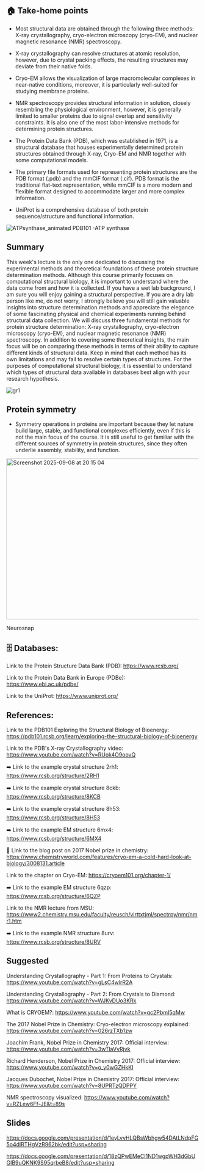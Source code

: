 ## 🏠 Take-home points

- Most structural data are obtained through the following three methods: X-ray crystallography, cryo-electron microscopy (cryo-EM), and nuclear magnetic resonance (NMR) spectroscopy.

- X-ray crystallography can resolve structures at atomic resolution, however, due to crystal packing effects, the resulting structures may deviate from their native folds. 

- Cryo-EM allows the visualization of large macromolecular complexes in near-native conditions, moreover, it is particularly well-suited for studying membrane proteins.

- NMR spectroscopy provides structural information in solution, closely resembling the physiological environment, however, it is generally limited to smaller proteins due to signal overlap and sensitivity constraints. It is also one of the most labor-intensive methods for determining protein structures.

- The Protein Data Bank (PDB), which was established in 1971, is a structural database that houses experimentally determined protein structures obtained through X-ray, Cryo-EM and NMR together with some computational models.

- The primary file formats used for representing protein structures are the PDB format (.pdb) and the mmCIF format (.cif). PDB format is the traditional flat-text representation, while mmCIF is a more modern and flexible format designed to accommodate larger and more complex information.

- UniProt is a comprehensive database of both protein sequence/structure and functional information.

![ATPsynthase_animated](https://github.com/user-attachments/assets/4561684b-dd12-4573-ad7c-5e788fd0ef8c) PDB101 -ATP synthase




## Summary

This week's lecture is the only one dedicated to discussing the experimental methods and theoretical foundations of these protein structure determination methods. Although this course primarily focuses on computational structural biology, it is important to understand where the data come from and how it is collected. If you have a wet lab background, I am sure you will enjoy gaining a structural perspective. If you are a dry lab person like me, do not worry, I strongly believe you will still gain valuable insights into structure determination methods and appreciate the elegance of some fascinating physical and chemical experiments running behind structural data collection. We will discuss three fundamental methods for protein structure determination: X-ray crystallography, cryo-electron microscopy (cryo-EM), and nuclear magnetic resonance (NMR) spectroscopy. In addition to covering some theoretical insights, the main focus will be on comparing these methods in terms of their ability to capture different kinds of structural data. Keep in mind that each method has its own limitations and may fail to resolve certain types of structures. For the purposes of computational structural biology, it is essential to understand which types of structural data available in databases best align with your research hypothesis.

![gr1](https://github.com/user-attachments/assets/85d61a08-4d15-4bbd-b808-5cab4dcb9349)

## Protein symmetry

- Symmetry operations in proteins are important because they let nature build large, stable, and functional complexes efficiently, even if this is not the main focus of the course. It is still useful to get familiar with the different sources of symmetry in protein structures, since they often underlie assembly, stability, and function.

<img width="590" height="422" alt="Screenshot 2025-09-08 at 20 15 04" src="https://github.com/user-attachments/assets/bb15661d-6f8a-4209-88df-f23aa381a80b" /> 

Neurosnap

## 🗄️ Databases: 
  
Link to the Protein Structure Data Bank (PDB): https://www.rcsb.org/

Link to the Protein Data Bank in Europe (PDBe): https://www.ebi.ac.uk/pdbe/

Link to the UniProt: https://www.uniprot.org/

## References: 

Link to the PDB101 Exploring the Structural Biology of Bioenergy: https://pdb101.rcsb.org/learn/exploring-the-structural-biology-of-bioenergy

Link to the PDB's X-ray Crystallography video: https://www.youtube.com/watch?v=RUok4O9oovQ

➡️ Link to the example crystal structure 2rh1: https://www.rcsb.org/structure/2RH1

➡️ Link to the example crystal structure 8ckb: https://www.rcsb.org/structure/8KCB

➡️ Link to the example crystal structure 8h53: https://www.rcsb.org/structure/8H53

➡️ Link to the example EM structure 6mx4: https://www.rcsb.org/structure/6MX4

🧊 Link to the blog post on 2017 Nobel prize in chemistry: https://www.chemistryworld.com/features/cryo-em-a-cold-hard-look-at-biology/3008131.article

Link to the chapter on Cryo-EM: https://cryoem101.org/chapter-1/

➡️ Link to the example EM structure 6qzp: https://www.rcsb.org/structure/6QZP

Link to the NMR lecture from MSU: https://www2.chemistry.msu.edu/faculty/reusch/virttxtjml/spectrpy/nmr/nmr1.htm

➡️ Link to the example NMR structure 8urv: https://www.rcsb.org/structure/8URV

## Suggested
Understanding Crystallography - Part 1: From Proteins to Crystals: https://www.youtube.com/watch?v=gLsC4wlrR2A

Understanding Crystallography - Part 2: From Crystals to Diamond: https://www.youtube.com/watch?v=WJKvDUo3KRk

What is CRYOEM?: https://www.youtube.com/watch?v=qc2PbmI5qMw

The 2017 Nobel Prize in Chemistry: Cryo-electron microscopy explained: https://www.youtube.com/watch?v=026rzTXb1zw

Joachim Frank, Nobel Prize in Chemistry 2017: Official interview: https://www.youtube.com/watch?v=3wTlaVvRjvk

Richard Henderson, Nobel Prize in Chemistry 2017: Official interview: https://www.youtube.com/watch?v=o_y0wGZHkKI

Jacques Dubochet, Nobel Prize in Chemistry 2017: Official interview: https://www.youtube.com/watch?v=8UPRTzQDPPY

NMR spectroscopy visualized: https://www.youtube.com/watch?v=RZLew6Ff-JE&t=89s

## Slides

https://docs.google.com/presentation/d/1eyLvvHLQBsWbhgw54DAtLNdpFG5o4dlRTHgVzR962bk/edit?usp=sharing

https://docs.google.com/presentation/d/18zQPwEMeCI1ND1wgpWH3dGbUGIB9uQKNK9S95qrbeB8/edit?usp=sharing

